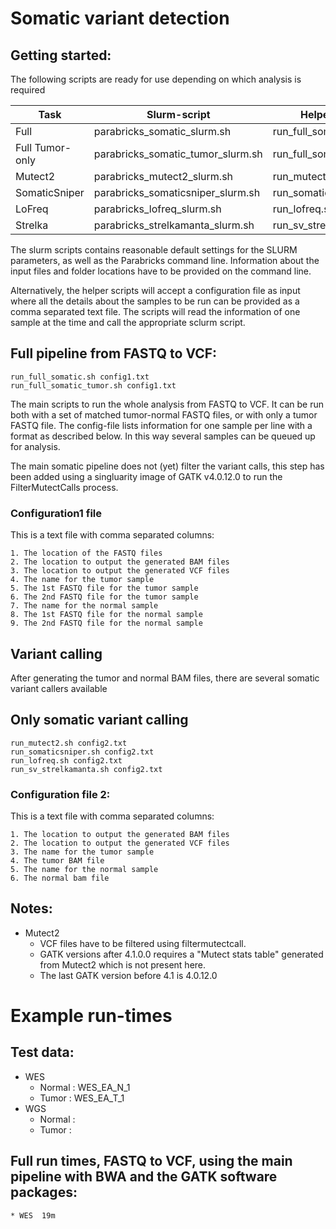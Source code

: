 # Somatic variant detection

## Getting started:

The following scripts are ready for use depending on which analysis is required

| Task | Slurm-script | Helper-script |
| --- | --- | --- |
| Full | parabricks_somatic_slurm.sh | run_full_somatic.sh |
| Full Tumor-only | parabricks_somatic_tumor_slurm.sh | run_full_somatic_tumor.sh |
| Mutect2 | parabricks_mutect2_slurm.sh | run_mutect2.sh |
| SomaticSniper | parabricks_somaticsniper_slurm.sh | run_somaticsniper.sh |
| LoFreq | parabricks_lofreq_slurm.sh | run_lofreq.sh |
| Strelka | parabricks_strelkamanta_slurm.sh | run_sv_strelkamanta.sh |

The slurm scripts contains reasonable default settings for the SLURM parameters, as well as the Parabricks command line. Information about the input files and folder locations have to be provided on the command line.

Alternatively, the helper scripts will accept a configuration file as input where all the details about the samples to be run can be provided as a comma separated text file. The scripts will read the information of one sample at the time and call the appropriate sclurm script.

## Full pipeline from FASTQ to VCF:
```
run_full_somatic.sh config1.txt
run_full_somatic_tumor.sh config1.txt
```

  The main scripts to run the whole analysis from FASTQ to VCF. It can be run both with a set of matched tumor-normal FASTQ files, or with only a tumor FASTQ file. The config-file lists information for one sample per line with a format as described below. In this way several samples can be queued up for analysis.

The main somatic pipeline does not (yet) filter the variant calls, this step has been added using a singluarity image of GATK v4.0.12.0 to run the FilterMutectCalls process.

### Configuration1 file

This is a text file with comma separated columns:
```
1. The location of the FASTQ files
2. The location to output the generated BAM files
3. The location to output the generated VCF files
4. The name for the tumor sample
5. The 1st FASTQ file for the tumor sample
6. The 2nd FASTQ file for the tumor sample
7. The name for the normal sample
8. The 1st FASTQ file for the normal sample
9. The 2nd FASTQ file for the normal sample
```

## Variant calling
After generating the tumor and normal BAM files, there are several somatic variant callers available

## Only somatic variant calling
```
run_mutect2.sh config2.txt
run_somaticsniper.sh config2.txt
run_lofreq.sh config2.txt
run_sv_strelkamanta.sh config2.txt
```

### Configuration file 2:

This is a text file with comma separated columns:
```
1. The location to output the generated BAM files
2. The location to output the generated VCF files
3. The name for the tumor sample
4. The tumor BAM file
5. The name for the normal sample
6. The normal bam file
```

## Notes:
  * Mutect2
    * VCF files have to be filtered using filtermutectcall.
    * GATK versions after 4.1.0.0 requires a "Mutect stats table" generated from Mutect2 which is not present here.
    * The last GATK version before 4.1 is 4.0.12.0


# Example run-times

## Test data:
* WES
  * Normal : WES_EA_N_1
  * Tumor : WES_EA_T_1
* WGS
  * Normal : 
  * Tumor :

## Full run times, FASTQ to VCF, using the main pipeline with BWA and the GATK software packages:
    * WES  19m                       
    
